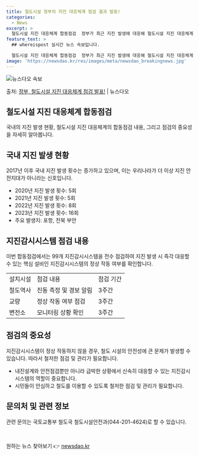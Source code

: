 ```yaml
---
title: 철도시설 정부의 지진 대응체계 점검 결과 발표!
categories:
  - News
excerpt: >
  철도시설 지진 대응체계 합동점검  정부가 최근 지진 발생에 대응해 철도시설 지진 대응체계 합동점검을 시작했습…
feature_text: >
  ## whereispost 실시간 뉴스 속보입니다.

  철도시설 지진 대응체계 합동점검  정부가 최근 지진 발생에 대응해 철도시설 지진 대응체계 합동점검을 시작했습…
image: 'https://newsdao.kr/res/images/meta/newsdao_breakingnews.jpg'
---
```


![뉴스다오 속보](https://newsdao.kr/res/images/meta/newsdao_breakingnews.jpg)

<p>출처: <a href="https://newsdao.kr/4453" rel="dofollow">정부, 철도시설 지진 대응체계 점검 발표!</a> | 뉴스다오</p>

<h2 data-ke-size="size26">철도시설 지진 대응체계 합동점검</h2>
국내의 지진 발생 현황, 철도시설 지진 대응체계의 합동점검 내용, 그리고 점검의 중요성을 자세히 알아봅니다.

<h2>국내 지진 발생 현황</h2>
<p data-ke-size="size16">2017년 이후 국내 지진 발생 횟수는 증가하고 있으며, 이는 우리나라가 더 이상 지진 안전지대가 아니라는 신호입니다.</p>
<ul>
  <li>2020년 지진 발생 횟수: 5회</li>
  <li>2021년 지진 발생 횟수: 5회</li>
  <li>2022년 지진 발생 횟수: 8회</li>
  <li>2023년 지진 발생 횟수: 16회</li>
  <li>주요 발생지: 포항, 전북 부안</li>
</ul>

<h2>지진감시시스템 점검 내용</h2>
<p data-ke-size="size16">이번 합동점검에서는 99개 지진감시시스템을 전수 점검하여 지진 발생 시 즉각 대응할 수 있는 핵심 설비인 지진감시시스템의 정상 작동 여부를 확인합니다.</p>
<table style="width: 100%;">
  <tr>
    <td>설치시설</td>
    <td>점검 내용</td>
    <td>점검 기간</td>
  </tr>
  <tr>
    <td>철도역사</td>
    <td>진동 측정 및 경보 알림</td>
    <td>3주간</td>
  </tr>
  <tr>
    <td>교량</td>
    <td>정상 작동 여부 점검</td>
    <td>3주간</td>
  </tr>
  <tr>
    <td>변전소</td>
    <td>모니터링 상황 확인</td>
    <td>3주간</td>
  </tr>
</table>

<h2>점검의 중요성</h2>
<p data-ke-size="size16">지진감시시스템이 정상 작동하지 않을 경우, 철도 시설의 안전성에 큰 문제가 발생할 수 있습니다. 따라서 철저한 점검 및 관리가 필요합니다.</p>
<ul>
  <li>내진설계와 안전점검뿐만 아니라 급박한 상황에서 신속히 대응할 수 있는 지진감시시스템의 역할이 중요합니다.</li>
  <li>시민들이 안심하고 철도를 이용할 수 있도록 철저한 점검 및 관리가 필요합니다.</li>
</ul>

<h2>문의처 및 관련 정보</h2>
<p data-ke-size="size16">관련 문의는 국토교통부 철도국 철도시설안전과(044-201-4624)로 할 수 있습니다.</p>

<p data-ke-size="size16">&nbsp;</p> 

원하는 뉴스 찾아보기 👉 <a href="https://newsdao.kr" rel="dofollow">newsdao.kr</a>


